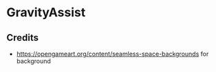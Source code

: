 # GravityAssist

## Credits

- https://opengameart.org/content/seamless-space-backgrounds for background
